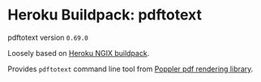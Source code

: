 # Heroku Buildpack: pdftotext

pdftotext version `0.69.0`

Loosely based on [Heroku NGIX buildpack][1].

Provides `pdftotext` command line tool from [Poppler pdf rendering library][2].

[1]: https://github.com/heroku/heroku-buildpack-nginx
[2]: https://poppler.freedesktop.org/
